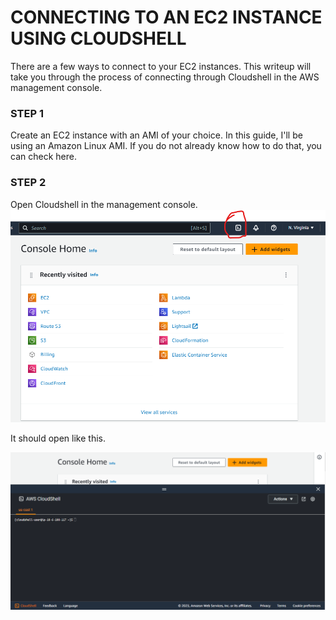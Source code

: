 # CONNECTING TO AN EC2 INSTANCE USING CLOUDSHELL


There are a few ways to connect to your EC2 instances. This writeup will take you through the process of connecting through Cloudshell in the AWS management console.

### STEP 1
Create an EC2 instance with an AMI of your choice. In this guide, I'll be using an Amazon Linux AMI. If you do not already know how to do that, you can check here.

### STEP 2
Open Cloudshell in the management console.
![Image Alt Text](./Images\Cloudshell-1.png)

It should open like this.

![Image Alt Text](./Images\Cloudshell-open.png)